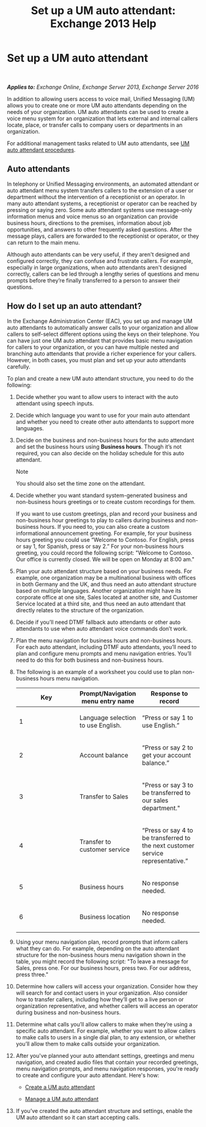 ﻿---
title: 'Set up a UM auto attendant: Exchange 2013 Help'
TOCTitle: Set up a UM auto attendant
ms:assetid: 0a3492f8-8aba-4904-96fd-6e023175012a
ms:mtpsurl: https://technet.microsoft.com/en-us/library/JJ673508(v=EXCHG.150)
ms:contentKeyID: 49315351
ms.date: 12/10/2017
mtps_version: v=EXCHG.150
---

# Set up a UM auto attendant

 

_**Applies to:** Exchange Online, Exchange Server 2013, Exchange Server 2016_


In addition to allowing users access to voice mail, Unified Messaging (UM) allows you to create one or more UM auto attendants depending on the needs of your organization. UM auto attendants can be used to create a voice menu system for an organization that lets external and internal callers locate, place, or transfer calls to company users or departments in an organization.

For additional management tasks related to UM auto attendants, see [UM auto attendant procedures](um-auto-attendant-procedures-exchange-2013-help.md).

## Auto attendants

In telephony or Unified Messaging environments, an automated attendant or auto attendant menu system transfers callers to the extension of a user or department without the intervention of a receptionist or an operator. In many auto attendant systems, a receptionist or operator can be reached by pressing or saying zero. Some auto attendant systems use message-only information menus and voice menus so an organization can provide business hours, directions to the premises, information about job opportunities, and answers to other frequently asked questions. After the message plays, callers are forwarded to the receptionist or operator, or they can return to the main menu.

Although auto attendants can be very useful, if they aren't designed and configured correctly, they can confuse and frustrate callers. For example, especially in large organizations, when auto attendants aren't designed correctly, callers can be led through a lengthy series of questions and menu prompts before they’re finally transferred to a person to answer their questions.

## How do I set up an auto attendant?

In the Exchange Administration Center (EAC), you set up and manage UM auto attendants to automatically answer calls to your organization and allow callers to self-select different options using the keys on their telephone. You can have just one UM auto attendant that provides basic menu navigation for callers to your organization, or you can have multiple nested and branching auto attendants that provide a richer experience for your callers. However, in both cases, you must plan and set up your auto attendants carefully.

To plan and create a new UM auto attendant structure, you need to do the following:

1.  Decide whether you want to allow users to interact with the auto attendant using speech inputs.

2.  Decide which language you want to use for your main auto attendant and whether you need to create other auto attendants to support more languages.

3.  Decide on the business and non-business hours for the auto attendant and set the business hours using **Business hours**. Though it’s not required, you can also decide on the holiday schedule for this auto attendant.
    

    > [!NOTE]
    > You should also set the time zone on the attendant.



4.  Decide whether you want standard system-generated business and non-business hours greetings or to create custom recordings for them.
    
    If you want to use custom greetings, plan and record your business and non-business hour greetings to play to callers during business and non-business hours. If you need to, you can also create a custom informational announcement greeting. For example, for your business hours greeting you could use “Welcome to Contoso. For English, press or say 1, for Spanish, press or say 2.” For your non-business hours greeting, you could record the following script: "Welcome to Contoso. Our office is currently closed. We will be open on Monday at 8:00 am."

5.  Plan your auto attendant structure based on your business needs. For example, one organization may be a multinational business with offices in both Germany and the UK, and thus need an auto attendant structure based on multiple languages. Another organization might have its corporate office at one site, Sales located at another site, and Customer Service located at a third site, and thus need an auto attendant that directly relates to the structure of the organization.

6.  Decide if you’ll need DTMF fallback auto attendants or other auto attendants to use when auto attendant voice commands don’t work.

7.  Plan the menu navigation for business hours and non-business hours. For each auto attendant, including DTMF auto attendants, you’ll need to plan and configure menu prompts and menu navigation entries. You’ll need to do this for both business and non-business hours.

8.  The following is an example of a worksheet you could use to plan non-business hours menu navigation.
    
    
    <table>
    <colgroup>
    <col style="width: 33%" />
    <col style="width: 33%" />
    <col style="width: 33%" />
    </colgroup>
    <thead>
    <tr class="header">
    <th><strong>Key</strong></th>
    <th><strong>Prompt/Navigation menu entry name</strong></th>
    <th><strong>Response to record</strong></th>
    </tr>
    </thead>
    <tbody>
    <tr class="odd">
    <td><p>1</p></td>
    <td><p>Language selection to use English.</p></td>
    <td><p>“Press or say 1 to use English.”</p></td>
    </tr>
    <tr class="even">
    <td><p>2</p></td>
    <td><p>Account balance</p></td>
    <td><p>“Press or say 2 to get your account balance.”</p></td>
    </tr>
    <tr class="odd">
    <td><p>3</p></td>
    <td><p>Transfer to Sales</p></td>
    <td><p>&quot;Press or say 3 to be transferred to our sales department.&quot;</p></td>
    </tr>
    <tr class="even">
    <td><p>4</p></td>
    <td><p>Transfer to customer service</p></td>
    <td><p>“Press or say 4 to be transferred to the next customer service representative.”</p></td>
    </tr>
    <tr class="odd">
    <td><p>5</p></td>
    <td><p>Business hours</p></td>
    <td><p>No response needed.</p></td>
    </tr>
    <tr class="even">
    <td><p>6</p></td>
    <td><p>Business location</p></td>
    <td><p>No response needed.</p></td>
    </tr>
    </tbody>
    </table>


9.  Using your menu navigation plan, record prompts that inform callers what they can do. For example, depending on the auto attendant structure for the non-business hours menu navigation shown in the table, you might record the following script: "To leave a message for Sales, press one. For our business hours, press two. For our address, press three."

10. Determine how callers will access your organization. Consider how they will search for and contact users in your organization. Also consider how to transfer callers, including how they’ll get to a live person or organization representative, and whether callers will access an operator during business and non-business hours.

11. Determine what calls you’ll allow callers to make when they’re using a specific auto attendant. For example, whether you want to allow callers to make calls to users in a single dial plan, to any extension, or whether you’ll allow them to make calls outside your organization.

12. After you've planned your auto attendant settings, greetings and menu navigation, and created audio files that contain your recorded greetings, menu navigation prompts, and menu navigation responses, you're ready to create and configure your auto attendant. Here's how:
    
      - [Create a UM auto attendant](https://docs.microsoft.com/en-us/exchange/voice-mail-unified-messaging/automatically-answer-and-route-calls/create-a-um-auto-attendant)
    
      - [Manage a UM auto attendant](manage-a-um-auto-attendant-exchange-2013-help.md)

13. If you’ve created the auto attendant structure and settings, enable the UM auto attendant so it can start accepting calls.

